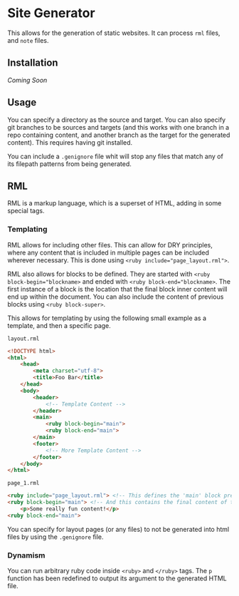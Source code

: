 # Site Generator

This allows for the generation of static websites. It can process `rml` files, and `note` files. 

## Installation

*Coming Soon*

## Usage

You can specify a directory as the source and target.
You can also specify git branches to be sources and targets (and this works with one branch in a repo containing content, and another branch as the target for the generated content). This requires having git installed.

You can include a `.genignore` file whit will stop any files that match any of its filepath patterns from being generated.

## RML

RML is a markup language, which is a superset of HTML, adding in some special tags.

### Templating

RML allows for including other files. This can allow for DRY principles, where any content that is included in multiple pages can be included wherever necessary. This is done using `<ruby include="page_layout.rml">`.

RML also allows for blocks to be defined. They are started with `<ruby block-begin="blockname>` and ended with `<ruby block-end="blockname>`. The first instance of a block is the location that the final block inner content will end up within the document. You can also include the content of previous blocks using `<ruby block-super>`.

This allows for templating by using the following small example as a template, and then a specific page.

`layout.rml`
```html
<!DOCTYPE html>
<html>
    <head>
        <meta charset="utf-8">
        <title>Foo Bar</title>
    </head>
    <body>
        <header>
            <!-- Template Content -->        
        </header>
        <main>
            <ruby block-begin="main">
            <ruby block-end="main">
        </main>
        <footer>
            <!-- More Template Content -->
        </footer>
    </body>
</html>
```

`page_1.rml`
```html
<ruby include="page_layout.rml"> <!-- This defines the 'main' block previously in the document.  -->
<ruby block-begin="main"> <!-- And this contains the final content of the main block, unless another file overwrites it. -->
    <p>Some really fun content!</p>
<ruby block-end="main">
```

You can specify for layout pages (or any files) to not be generated into html files by using the `.genignore` file.

### Dynamism

You can run arbitrary ruby code inside `<ruby>` and `</ruby>` tags. The `p` function has been redefined to output its argument to the generated HTML file.

